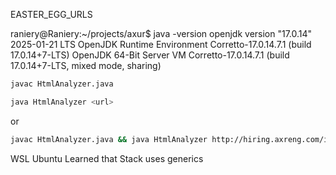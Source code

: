 EASTER_EGG_URLS

raniery@Raniery:~/projects/axur$ java -version
openjdk version "17.0.14" 2025-01-21 LTS
OpenJDK Runtime Environment Corretto-17.0.14.7.1 (build 17.0.14+7-LTS)
OpenJDK 64-Bit Server VM Corretto-17.0.14.7.1 (build 17.0.14+7-LTS, mixed mode, sharing)

```bash
javac HtmlAnalyzer.java
```

```bash
java HtmlAnalyzer <url>
```

or

```bash
javac HtmlAnalyzer.java && java HtmlAnalyzer http://hiring.axreng.com/internship/example1.html
```

WSL Ubuntu
Learned that Stack uses generics

